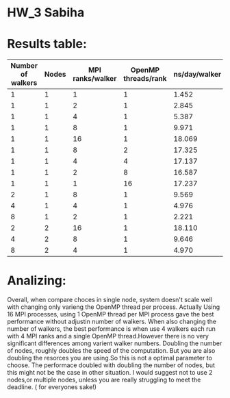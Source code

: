 # HW_3 Sabiha

# Results table:

|Number of walkers |Nodes |MPI ranks/walker |OpenMP threads/rank |ns/day/walker |total ns/day |
| ----- | ----- | ----- | ----- | ----- | ----- |
|1 |1 |1 |1 | 1.452 | 1.452 |
|1 |1 |2 |1 | 2.845 | 2.845 |
|1 |1 |4 |1 | 5.387 | 5.387 |
|1 |1 |8 |1 | 9.971 | 9.971 |
|1 |1 |16 |1 | 18.069 | 18.069 |
|1 |1 |8 |2 | 17.325 | 17.325 |
|1 |1 |4 |4 | 17.137 | 17.137 |
|1 |1 |2 |8 | 16.587 | 16.587 |
|1 |1 |1 |16 | 17.237 | 17.237 |
|2 |1 |8 |1 | 9.569 | 19.139 |
|4 |1 |4 |1 | 4.976 | 19.867 |
|8 |1 |2 |1 | 2.221 | 17.767 |
|2 |2 |16 |1 | 18.110 | 36.220 |
|4 |2 |8 |1 | 9.646 | 38.584 |
|8 |2 |4 |1 | 4.970 | 39.760 |


# Analizing:

Overall, when compare choces in single node, system doesn't scale well with changing only varieng the OpenMP thread per process. Actually Using 16 MPI processes, using 1 OpenMP thread per MPI process gave the best performance without adjustin number of walkers. When also changing the number of walkers, the best performance is when use 4 walkers each run with 4 MPI ranks and a single OpenMP thread.However there is no very significant differences among varient walker numbers. Doubling the number of nodes, roughly doubles the speed of the computation. But you are also doubling the resorces you are using.So this is not a optimal parameter to choose. The performace doubled with doubling the number of nodes, but this might not be the case in other situation. I would suggest not to use 2 nodes,or multiple nodes, unless you are really struggling to meet the deadline. ( for everyones sake!) 
